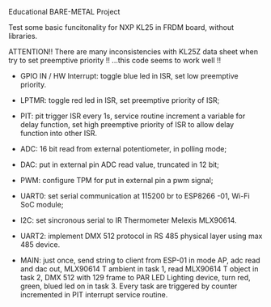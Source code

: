 Educational BARE-METAL Project

Test some basic funcitonality for NXP KL25 in FRDM board, without libraries.

ATTENTION!! There are many inconsistencies with KL25Z data sheet when try to set preemptive priority !! ...this code seems to work well !!


-    GPIO IN / HW Interrupt: toggle blue led in ISR, set low preemptive priority. 

-    LPTMR: toggle red led in ISR, set preemptive priority of ISR;
    
-    PIT: pit trigger ISR every 1s, service routine increment a variable for delay function, set high preemptive priority of ISR to allow                                                   delay function into other ISR.

-    ADC: 16 bit read from external potentiometer, in polling mode;

-    DAC: put in external pin ADC read value, truncated in 12 bit;

-    PWM: configure TPM for put in external pin a pwm signal;

-    UART0: set serial communication at 115200 br to ESP8266 -01, Wi-Fi SoC module; 

-    I2C: set sincronous serial to IR Thermometer Melexis MLX90614. 

-    UART2: implement DMX 512 protocol in RS 485 physical layer using max 485 device.

-    MAIN: just once, send string to client from ESP-01 in mode AP, adc read and dac out, MLX90614 T ambient in task 1, read MLX90614 T              object in task 2, DMX 512 with 129 frame to PAR LED Lighting device, turn red, green, blued led on in task 3. Every task are triggered by counter incremented in PIT interrupt service routine.



